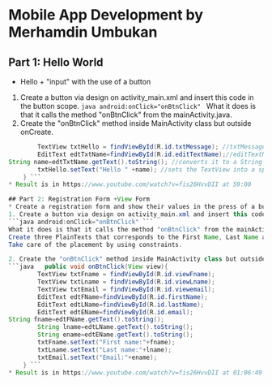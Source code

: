 # Mobile App Development by Merhamdin Umbukan

## Part 1: Hello World
* Hello + "input" with the use of a button
1. Create a button via design on activity_main.xml and insert this code in the button scope.
```java android:onClick="onBtnClick" ```
What it does is that it calls the method "onBtnClick" from the mainActivity.java.
2. Create the "onBtnClick" method inside MainActivity class but outside onCreate.
```java public void onBtnClick(View view){
        TextView txtHello = findViewById(R.id.txtMessage); //txtMessage is the id of the text that displays Hello World. It gives the identity as a TextView in here rather than just only being an id.
        EditText edtTxtName=findViewById(R.id.editTextName);//editTextName is the id of the editText(editable Text)
String name=edtTxtName.getText().toString(); //converts it to a String
        txtHello.setText("Hello " +name); //sets the TextView into a specific string
    } ```
* Result is in https://www.youtube.com/watch?v=fis26HvvDII at 59:00

## Part 2: Registration Form +View Form
* Create a registration form and show their values in the press of a button.
1. Create a button via design on activity_main.xml and insert this code in the button scope.
```java android:onClick="onBtnClick" ```
What it does is that it calls the method "onBtnClick" from the mainActivity.java.
Create three PlainTexts that corresponds to the First Name, Last Name and Email. Also with three textviews for displaying. Do not forget to name the ids.
Take care of the placement by using constraints.

2. Create the "onBtnClick" method inside MainActivity class but outside onCreate.
```java   public void onBtnClick(View view){
        TextView txtFname = findViewById(R.id.viewFname);
        TextView txtLname = findViewById(R.id.viewLname);
        TextView txtEmail = findViewById(R.id.viewemail);
        EditText edtFName=findViewById(R.id.firstName);
        EditText edtLName=findViewById(R.id.lastName);
        EditText edtEName=findViewById(R.id.email);
String fname=edtFName.getText().toString();
        String lname=edtLName.getText().toString();
        String ename=edtEName.getText().toString();
        txtFname.setText("First name:"+fname);
        txtLname.setText("Last name:"+lname);
        txtEmail.setText("Email:"+ename);
    } ```
* Result is in https://www.youtube.com/watch?v=fis26HvvDII at 01:06:49
